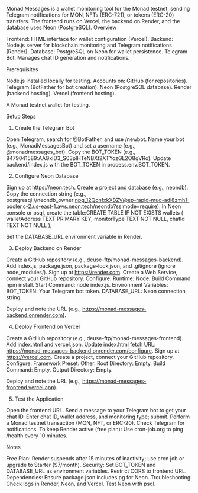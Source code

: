 Monad Messages is a wallet monitoring tool for the Monad testnet, sending Telegram notifications for MON, NFTs (ERC-721), or tokens (ERC-20) transfers. The frontend runs on Vercel, the backend on Render, and the database uses Neon (PostgreSQL).
Overview

Frontend: HTML interface for wallet configuration (Vercel).
Backend: Node.js server for blockchain monitoring and Telegram notifications (Render).
Database: PostgreSQL on Neon for wallet persistence.
Telegram Bot: Manages chat ID generation and notifications.

Prerequisites

Node.js installed locally for testing.
Accounts on:
GitHub (for repositories).
Telegram (BotFather for bot creation).
Neon (PostgreSQL database).
Render (backend hosting).
Vercel (frontend hosting).


A Monad testnet wallet for testing.

Setup Steps


1. Create the Telegram Bot

Open Telegram, search for @BotFather, and use /newbot.
Name your bot (e.g., MonadMessagesBot) and set a username (e.g., @monadmessages_bot).
Copy the BOT_TOKEN (e.g., 8479041589:AAGxID3_S03plHTeNBXt2XTYozGL2O8gVRo).
Update backend/index.js with the BOT_TOKEN in process.env.BOT_TOKEN.


2. Configure Neon Database

Sign up at https://neon.tech.
Create a project and database (e.g., neondb).
Copy the connection string (e.g., postgresql://neondb_owner:npg_12QonfxkXBZV@ep-rapid-mud-adi8zmh1-pooler.c-2.us-east-1.aws.neon.tech/neondb?sslmode=require).
In Neon console or psql, create the table:CREATE TABLE IF NOT EXISTS wallets (
  walletAddress TEXT PRIMARY KEY,
  monitorType TEXT NOT NULL,
  chatId TEXT NOT NULL
);


Set the DATABASE_URL environment variable in Render.



3. Deploy Backend on Render

Create a GitHub repository (e.g., deuse-ftp/monad-messages-backend).
Add index.js, package.json, package-lock.json, and .gitignore (ignore node_modules/).
Sign up at https://render.com.
Create a Web Service, connect your GitHub repository.
Configure:
Runtime: Node.
Build Command: npm install.
Start Command: node index.js.
Environment Variables:
BOT_TOKEN: Your Telegram bot token.
DATABASE_URL: Neon connection string.


Deploy and note the URL (e.g., https://monad-messages-backend.onrender.com).



4. Deploy Frontend on Vercel

Create a GitHub repository (e.g., deuse-ftp/monad-messages-frontend).
Add index.html and vercel.json.
Update index.html fetch URL: https://monad-messages-backend.onrender.com/configure.
Sign up at https://vercel.com.
Create a project, connect your GitHub repository.
Configure:
Framework Preset: Other.
Root Directory: Empty.
Build Command: Empty.
Output Directory: Empty.

Deploy and note the URL (e.g., https://monad-messages-frontend.vercel.app).



5. Test the Application

Open the frontend URL.
Send a message to your Telegram bot to get your chat ID.
Enter chat ID, wallet address, and monitoring type; submit.
Perform a Monad testnet transaction (MON, NFT, or ERC-20).
Check Telegram for notifications.
To keep Render active (free plan): Use cron-job.org to ping /health every 10 minutes.

Notes

Free Plan: Render suspends after 15 minutes of inactivity; use cron job or upgrade to Starter ($7/month).
Security: Set BOT_TOKEN and DATABASE_URL as environment variables. Restrict CORS to frontend URL.
Dependencies: Ensure package.json includes pg for Neon.
Troubleshooting: Check logs in Render, Neon, and Vercel. Test Neon with psql.
